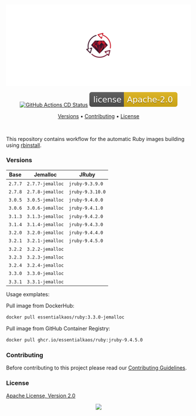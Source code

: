 <p align="center"><a href="#readme"><img src=".github/images/card.svg"/></a></p>

<p align="center">
  <a href="https://kaos.sh/w/ruby/cd"><img src="https://kaos.sh/w/ruby/cd.svg" alt="GitHub Actions CD Status" /></a>
  <a href="#license"><img src=".github/images/license.svg"/></a>
</p>

<p align="center"><a href="#versions">Versions</a> • <a href="#contributing">Contributing</a> • <a href="#license">License</a></p>

<br/>

This repository contains workflow for the automatic Ruby images building using [rbinstall](https://kaos.sh/rbinstall).

### Versions

| Base    | Jemalloc         | JRuby           |
|---------|------------------|-----------------|
| `2.7.7` | `2.7.7-jemalloc` | `jruby-9.3.9.0` |
| `2.7.8` | `2.7.8-jemalloc` | `jruby-9.3.10.0` |
| `3.0.5` | `3.0.5-jemalloc` | `jruby-9.4.0.0` |
| `3.0.6` | `3.0.6-jemalloc` | `jruby-9.4.1.0` |
| `3.1.3` | `3.1.3-jemalloc` | `jruby-9.4.2.0` |
| `3.1.4` | `3.1.4-jemalloc` | `jruby-9.4.3.0` |
| `3.2.0` | `3.2.0-jemalloc` | `jruby-9.4.4.0` |
| `3.2.1` | `3.2.1-jemalloc` | `jruby-9.4.5.0` |
| `3.2.2` | `3.2.2-jemalloc` | |
| `3.2.3` | `3.2.3-jemalloc` | |
| `3.2.4` | `3.2.4-jemalloc` | |
| `3.3.0` | `3.3.0-jemalloc` | |
| `3.3.1` | `3.3.1-jemalloc` | |

Usage exmplates:

Pull image from DockerHub:

```bash
docker pull essentialkaos/ruby:3.3.0-jemalloc
```

Pull image from GitHub Container Registry:

```bash
docker pull ghcr.io/essentialkaos/ruby:jruby-9.4.5.0
```

### Contributing

Before contributing to this project please read our [Contributing Guidelines](https://github.com/essentialkaos/contributing-guidelines#contributing-guidelines).

### License

[Apache License, Version 2.0](http://www.apache.org/licenses/LICENSE-2.0)

<p align="center"><a href="https://essentialkaos.com"><img src="https://gh.kaos.st/ekgh.svg"/></a></p>
